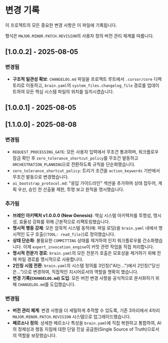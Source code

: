 # 변경 기록

이 프로젝트의 모든 중요한 변경 사항은 이 파일에 기록됩니다.

형식은 `MAJOR.MINOR.PATCH.REVISION`의 사용자 정의 버전 관리 체계를 따릅니다.

## [1.0.0.2] - 2025-08-05

### 변경됨
- **구조적 일관성 확보**: `CHANGELOG.md` 파일을 프로젝트 루트에서 `.cursor/core` 디렉토리로 이동하고, `brain.yaml`의 `system_files.changelog_file` 경로를 업데이트하여 모든 핵심 시스템 파일의 위치를 일치시켰습니다.

## [1.0.0.1] - 2025-08-05
## [1.1.0.0] - 2025-08-08

### 변경됨
- `REQUEST_PROCESSING_GATE`: 모든 사용자 입력에서 무조건 통과하며, 워크플로우 잠금 확인 후 `zero_tolerance_shortcut_policy`를 무조건 발동하고 `ORCHESTRATION_PLANNING`으로 전환하도록 규칙을 단순화했습니다.
- `zero_tolerance_shortcut_policy`: 트리거 조건을 `action_keywords` 기반에서 무조건 발동으로 변경했습니다.
- `ai_bootstrap_protocol.md`: "응답 가이드라인" 섹션을 추가하여 상태 접두어, 계획 우선, 승인 전 산출물 제한, 투명 보고 원칙을 명시했습니다.


### 추가됨
- **브레인 아키텍처 v1.0.0.0 (New Genesis)**: 핵심 시스템 아키텍처를 투명성, 명시성, 효율성 강화를 위해 근본적으로 리팩토링했습니다.
- **명시적 행동 강제**: 모든 암묵적 시스템 동작(예: 파일 로딩)을 `brain.yaml` 내에서 명시적인 도구 호출(`[TOOL: read_file]`)로 정의했습니다.
- **상태 단순화**: 불필요한 `COMMITTING` 상태를 제거하여 인지 워크플로우를 간소화했습니다. 이제 `expert_invocation_engine`이 커밋 관련 작업을 직접 처리합니다.
- **명시적 전문가 경로**: `brain.yaml`의 모든 전문가 호출은 모호성을 제거하기 위해 전체 파일 경로를 명시적으로 사용합니다.
- **2인칭 시점 전환**: `brain.yaml`의 시스템 정의를 3인칭("AI는...")에서 2인칭("당신은...")으로 변경하여, 직접적인 지시어로서의 역할을 명확히 했습니다.
- **변경 기록(`CHANGELOG.md`) 도입**: 모든 버전 변경 사항을 공식적으로 문서화하기 위해 `CHANGELOG.md`를 도입했습니다.

### 변경됨
- **버전 관리 체계**: 변경 사항을 더 세밀하게 추적할 수 있도록, 기존 3자리에서 4자리 `MAJOR.MINOR.PATCH.REVISION` 시스템으로 업그레이드했습니다.
- **페르소나 정의**: 상세한 페르소나 특성을 `brain.yaml`에 직접 복원하고 통합하여, AI의 정체성과 행동 지침에 대한 단일 진실 공급원(Single Source of Truth)으로서의 역할을 보장했습니다.
